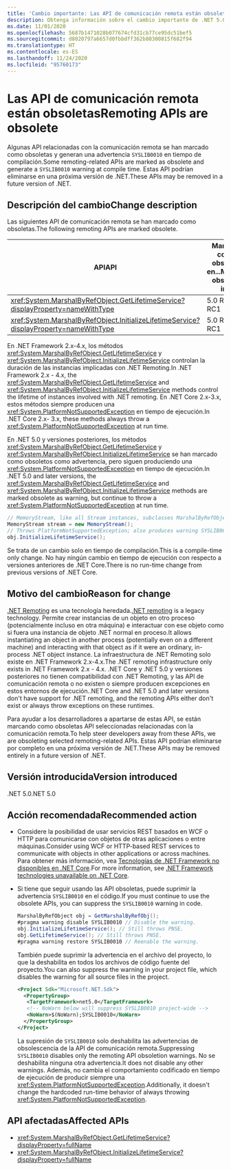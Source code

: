 ```yaml
---
title: 'Cambio importante: Las API de comunicación remota están obsoletas'
description: Obtenga información sobre el cambio importante de .NET 5.0 en las bibliotecas básicas de .NET donde algunas API relacionadas con la comunicación remota están marcadas como obsoletas y generan una advertencia con un identificador de diagnóstico personalizado.
ms.date: 11/01/2020
ms.openlocfilehash: 5687b1471028b077674cfd31cb77ce95dc51bef5
ms.sourcegitcommit: d8020797a6657d0fbbdff362b80300815f682f94
ms.translationtype: HT
ms.contentlocale: es-ES
ms.lasthandoff: 11/24/2020
ms.locfileid: "95760173"
---
```

# <a name="remoting-apis-are-obsolete"></a><span data-ttu-id="43217-103">Las API de comunicación remota están obsoletas</span><span class="sxs-lookup"><span data-stu-id="43217-103">Remoting APIs are obsolete</span></span>

<span data-ttu-id="43217-104">Algunas API relacionadas con la comunicación remota se han marcado como obsoletas y generan una advertencia `SYSLIB0010` en tiempo de compilación.</span><span class="sxs-lookup"><span data-stu-id="43217-104">Some remoting-related APIs are marked as obsolete and generate a `SYSLIB0010` warning at compile time.</span></span> <span data-ttu-id="43217-105">Estas API podrían eliminarse en una próxima versión de .NET.</span><span class="sxs-lookup"><span data-stu-id="43217-105">These APIs may be removed in a future version of .NET.</span></span>

## <a name="change-description"></a><span data-ttu-id="43217-106">Descripción del cambio</span><span class="sxs-lookup"><span data-stu-id="43217-106">Change description</span></span>

<span data-ttu-id="43217-107">Las siguientes API de comunicación remota se han marcado como obsoletas.</span><span class="sxs-lookup"><span data-stu-id="43217-107">The following remoting APIs are marked obsolete.</span></span>

| <span data-ttu-id="43217-108">API</span><span class="sxs-lookup"><span data-stu-id="43217-108">API</span></span> | <span data-ttu-id="43217-109">Marcada como obsoleta en...</span><span class="sxs-lookup"><span data-stu-id="43217-109">Marked obsolete in...</span></span> |
| - | - |
| <xref:System.MarshalByRefObject.GetLifetimeService?displayProperty=nameWithType> | <span data-ttu-id="43217-110">5.0 RC1</span><span class="sxs-lookup"><span data-stu-id="43217-110">5.0 RC1</span></span> |
| <xref:System.MarshalByRefObject.InitializeLifetimeService?displayProperty=nameWithType> | <span data-ttu-id="43217-111">5.0 RC1</span><span class="sxs-lookup"><span data-stu-id="43217-111">5.0 RC1</span></span> |

<span data-ttu-id="43217-112">En .NET Framework 2.x-4.x, los métodos <xref:System.MarshalByRefObject.GetLifetimeService> y <xref:System.MarshalByRefObject.InitializeLifetimeService> controlan la duración de las instancias implicadas con .NET Remoting.</span><span class="sxs-lookup"><span data-stu-id="43217-112">In .NET Framework 2.x - 4.x, the <xref:System.MarshalByRefObject.GetLifetimeService> and <xref:System.MarshalByRefObject.InitializeLifetimeService> methods control the lifetime of instances involved with .NET remoting.</span></span> <span data-ttu-id="43217-113">En .NET Core 2.x-3.x, estos métodos siempre producen una <xref:System.PlatformNotSupportedException> en tiempo de ejecución.</span><span class="sxs-lookup"><span data-stu-id="43217-113">In .NET Core 2.x- 3.x, these methods always throw a <xref:System.PlatformNotSupportedException> at run time.</span></span>

<span data-ttu-id="43217-114">En .NET 5.0 y versiones posteriores, los métodos <xref:System.MarshalByRefObject.GetLifetimeService> y <xref:System.MarshalByRefObject.InitializeLifetimeService> se han marcado como obsoletos como advertencia, pero siguen produciendo una <xref:System.PlatformNotSupportedException> en tiempo de ejecución.</span><span class="sxs-lookup"><span data-stu-id="43217-114">In .NET 5.0 and later versions, the <xref:System.MarshalByRefObject.GetLifetimeService> and <xref:System.MarshalByRefObject.InitializeLifetimeService> methods are marked obsolete as warning, but continue to throw a <xref:System.PlatformNotSupportedException> at run time.</span></span>

```csharp
// MemoryStream, like all Stream instances, subclasses MarshalByRefObject.
MemoryStream stream = new MemoryStream();
// Throws PlatformNotSupportedException; also produces warning SYSLIB0010.
obj.InitializeLifetimeService();
```

<span data-ttu-id="43217-115">Se trata de un cambio solo en tiempo de compilación.</span><span class="sxs-lookup"><span data-stu-id="43217-115">This is a compile-time only change.</span></span> <span data-ttu-id="43217-116">No hay ningún cambio en tiempo de ejecución con respecto a versiones anteriores de .NET Core.</span><span class="sxs-lookup"><span data-stu-id="43217-116">There is no run-time change from previous versions of .NET Core.</span></span>

## <a name="reason-for-change"></a><span data-ttu-id="43217-117">Motivo del cambio</span><span class="sxs-lookup"><span data-stu-id="43217-117">Reason for change</span></span>

<span data-ttu-id="43217-118">[.NET Remoting](/previous-versions/dotnet/netframework-1.1/kwdt6w2k(v=vs.71)) es una tecnología heredada.</span><span class="sxs-lookup"><span data-stu-id="43217-118">[.NET remoting](/previous-versions/dotnet/netframework-1.1/kwdt6w2k(v=vs.71)) is a legacy technology.</span></span> <span data-ttu-id="43217-119">Permite crear instancias de un objeto en otro proceso (potencialmente incluso en otra máquina) e interactuar con ese objeto como si fuera una instancia de objeto .NET normal en proceso.</span><span class="sxs-lookup"><span data-stu-id="43217-119">It allows instantiating an object in another process (potentially even on a different machine) and interacting with that object as if it were an ordinary, in-process .NET object instance.</span></span> <span data-ttu-id="43217-120">La infraestructura de .NET Remoting solo existe en .NET Framework 2.x-4.x.</span><span class="sxs-lookup"><span data-stu-id="43217-120">The .NET remoting infrastructure only exists in .NET Framework 2.x - 4.x.</span></span> <span data-ttu-id="43217-121">.NET Core y .NET 5.0 y versiones posteriores no tienen compatibilidad con .NET Remoting, y las API de comunicación remota o no existen o siempre producen excepciones en estos entornos de ejecución.</span><span class="sxs-lookup"><span data-stu-id="43217-121">.NET Core and .NET 5.0 and later versions don't have support for .NET remoting, and the remoting APIs either don't exist or always throw exceptions on these runtimes.</span></span>

<span data-ttu-id="43217-122">Para ayudar a los desarrolladores a apartarse de estas API, se están marcando como obsoletas API seleccionadas relacionadas con la comunicación remota.</span><span class="sxs-lookup"><span data-stu-id="43217-122">To help steer developers away from these APIs, we are obsoleting selected remoting-related APIs.</span></span> <span data-ttu-id="43217-123">Estas API podrían eliminarse por completo en una próxima versión de .NET.</span><span class="sxs-lookup"><span data-stu-id="43217-123">These APIs may be removed entirely in a future version of .NET.</span></span>

## <a name="version-introduced"></a><span data-ttu-id="43217-124">Versión introducida</span><span class="sxs-lookup"><span data-stu-id="43217-124">Version introduced</span></span>

<span data-ttu-id="43217-125">.NET 5.0</span><span class="sxs-lookup"><span data-stu-id="43217-125">.NET 5.0</span></span>

## <a name="recommended-action"></a><span data-ttu-id="43217-126">Acción recomendada</span><span class="sxs-lookup"><span data-stu-id="43217-126">Recommended action</span></span>

- <span data-ttu-id="43217-127">Considere la posibilidad de usar servicios REST basados en WCF o HTTP para comunicarse con objetos de otras aplicaciones o entre máquinas.</span><span class="sxs-lookup"><span data-stu-id="43217-127">Consider using WCF or HTTP-based REST services to communicate with objects in other applications or across machines.</span></span> <span data-ttu-id="43217-128">Para obtener más información, vea [Tecnologías de .NET Framework no disponibles en .NET Core](../../../porting/net-framework-tech-unavailable.md).</span><span class="sxs-lookup"><span data-stu-id="43217-128">For more information, see [.NET Framework technologies unavailable on .NET Core](../../../porting/net-framework-tech-unavailable.md).</span></span>

- <span data-ttu-id="43217-129">Si tiene que seguir usando las API obsoletas, puede suprimir la advertencia `SYSLIB0010` en el código.</span><span class="sxs-lookup"><span data-stu-id="43217-129">If you must continue to use the obsolete APIs, you can suppress the `SYSLIB0010` warning in code.</span></span>

  ```csharp
  MarshalByRefObject obj = GetMarshalByRefObj();
  #pragma warning disable SYSLIB0010 // Disable the warning.
  obj.InitializeLifetimeService(); // Still throws PNSE.
  obj.GetLifetimeService(); // Still throws PNSE.
  #pragma warning restore SYSLIB0010 // Reenable the warning.
  ```

  <span data-ttu-id="43217-130">También puede suprimir la advertencia en el archivo del proyecto, lo que la deshabilita en todos los archivos de código fuente del proyecto.</span><span class="sxs-lookup"><span data-stu-id="43217-130">You can also suppress the warning in your project file, which disables the warning for all source files in the project.</span></span>

  ```xml
  <Project Sdk="Microsoft.NET.Sdk">
    <PropertyGroup>
     <TargetFramework>net5.0</TargetFramework>
     <!-- NoWarn below will suppress SYSLIB0010 project-wide -->
     <NoWarn>$(NoWarn);SYSLIB0010</NoWarn>
    </PropertyGroup>
  </Project>
  ```

  <span data-ttu-id="43217-131">La supresión de `SYSLIB0010` solo deshabilita las advertencias de obsolescencia de la API de comunicación remota.</span><span class="sxs-lookup"><span data-stu-id="43217-131">Suppressing `SYSLIB0010` disables only the remoting API obsoletion warnings.</span></span> <span data-ttu-id="43217-132">No se deshabilita ninguna otra advertencia.</span><span class="sxs-lookup"><span data-stu-id="43217-132">It does not disable any other warnings.</span></span> <span data-ttu-id="43217-133">Además, no cambia el comportamiento codificado en tiempo de ejecución de producir siempre una <xref:System.PlatformNotSupportedException>.</span><span class="sxs-lookup"><span data-stu-id="43217-133">Additionally, it doesn't change the hardcoded run-time behavior of always throwing <xref:System.PlatformNotSupportedException>.</span></span>

## <a name="affected-apis"></a><span data-ttu-id="43217-134">API afectadas</span><span class="sxs-lookup"><span data-stu-id="43217-134">Affected APIs</span></span>

- <xref:System.MarshalByRefObject.GetLifetimeService?displayProperty=fullName>
- <xref:System.MarshalByRefObject.InitializeLifetimeService?displayProperty=fullName>

<!--

#### Category

Core .NET libraries

### Affected APIs

- `M:System.MarshalByRefObject.GetLifetimeService`
- `M:System.MarshalByRefObject.InitializeLifetimeService`

-->

